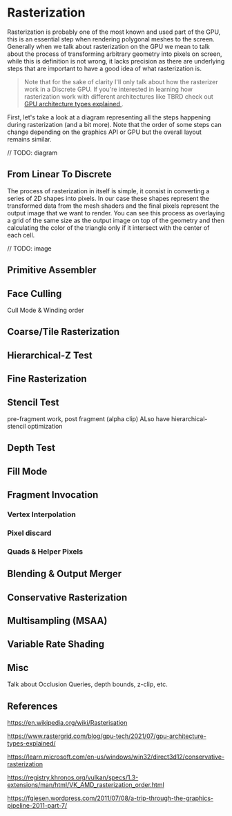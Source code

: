 # Rasterization

Rasterization is probably one of the most known and used part of the GPU, this is an essential step when rendering polygonal meshes to the screen. Generally when we talk about rasterization on the GPU we mean to talk about the process of transforming arbitrary geometry into pixels on screen, while this is definition is not wrong, it lacks precision as there are underlying steps that are important to have a good idea of what rasterization is.

> Note that for the sake of clarity I'll only talk about how the rasterizer work in a Discrete GPU. If you're interested in learning how rasterization work with different architectures like TBRD check out [GPU architecture types explained
](https://www.rastergrid.com/blog/gpu-tech/2021/07/gpu-architecture-types-explained/).

First, let's take a look at a diagram representing all the steps happening during rasterization (and a bit more). Note that the order of some steps can change depending on the graphics API or GPU but the overall layout remains similar.

// TODO: diagram

## From Linear To Discrete

The process of rasterization in itself is simple, it consist in converting a series of 2D shapes into pixels. In our case these shapes represent the transformed data from the mesh shaders and the final pixels represent the output image that we want to render. You can see this process as overlaying a grid of the same size as the output image on top of the geometry and then calculating the color of the triangle only if it intersect with the center of each cell.

// TODO: image

## Primitive Assembler

## Face Culling

Cull Mode & Winding order

## Coarse/Tile Rasterization

## Hierarchical-Z Test

## Fine Rasterization

## Stencil Test

pre-fragment work, post fragment (alpha clip)
ALso have hierarchical-stencil optimization

## Depth Test

## Fill Mode

## Fragment Invocation

### Vertex Interpolation

### Pixel discard

### Quads & Helper Pixels

## Blending & Output Merger

## Conservative Rasterization

## Multisampling (MSAA)

## Variable Rate Shading

## Misc

Talk about Occlusion Queries, depth bounds, z-clip, etc.

## References

https://en.wikipedia.org/wiki/Rasterisation

https://www.rastergrid.com/blog/gpu-tech/2021/07/gpu-architecture-types-explained/

https://learn.microsoft.com/en-us/windows/win32/direct3d12/conservative-rasterization

https://registry.khronos.org/vulkan/specs/1.3-extensions/man/html/VK_AMD_rasterization_order.html

https://fgiesen.wordpress.com/2011/07/08/a-trip-through-the-graphics-pipeline-2011-part-7/

